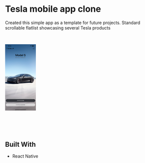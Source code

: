 # Tesla mobile app clone 

Created this simple app as a template for future projects. Standard scrollable flatlist showcasing several Tesla products


<br/>

<img src="https://github.com/carlhtech/carlhtech/blob/main/Images/React_native_images/TeslaScreenshot.png" width="100"/>&nbsp;&nbsp;




<br/>



<br/>




<br/>


## Built With

* React Native

